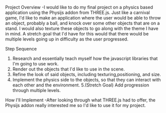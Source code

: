 
Project Overview
-I would like to do my final project on a physics based application using the Physijs addon from THREE.js. 
Just like a carnival game, I'd like to make an application where the user would be able to throw an object, probably a ball, and knock over some other objects that are on a stand. I would also texture these objects to go along with the theme I have in mind. A stretch goal that I'd have for this would that there would be multiple levels going up in difficulty as the user progressed.

Step Sequence
1. Research and essentially teach myself how the javascript libraries that I'm going to use work.
2. Render out the objects that I'd like to use in the scene.
3. Refine the look of said objects, including texturing,positioning, and size.
4. Implement the physics side to the objects, so that they can interact with each other and the environment.
5.(Stretch Goal) Add progression through multiple levels.

How I'll Implement
-After looking through what THREE.js had to offer, the Physijs addon really interested me so I'd like to use it for my project.
